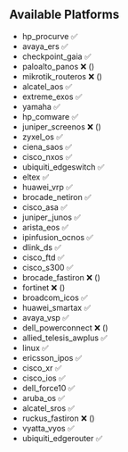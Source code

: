 ## Available Platforms

- hp_procurve ✅
- avaya_ers ✅
- checkpoint_gaia ✅
- paloalto_panos ❌ ()
- mikrotik_routeros ❌ ()
- alcatel_aos ✅
- extreme_exos ✅
- yamaha ✅
- hp_comware ✅
- juniper_screenos ❌ ()
- zyxel_os ✅
- ciena_saos ✅
- cisco_nxos ✅
- ubiquiti_edgeswitch ✅
- eltex ✅
- huawei_vrp ✅
- brocade_netiron ✅
- cisco_asa ✅
- juniper_junos ✅
- arista_eos ✅
- ipinfusion_ocnos ✅
- dlink_ds ✅
- cisco_ftd ✅
- cisco_s300 ✅
- brocade_fastiron ❌ ()
- fortinet ❌ ()
- broadcom_icos ✅
- huawei_smartax ✅
- avaya_vsp ✅
- dell_powerconnect ❌ ()
- allied_telesis_awplus ✅
- linux ✅
- ericsson_ipos ✅
- cisco_xr ✅
- cisco_ios ✅
- dell_force10 ✅
- aruba_os ✅
- alcatel_sros ✅
- ruckus_fastiron ❌ ()
- vyatta_vyos ✅
- ubiquiti_edgerouter ✅
